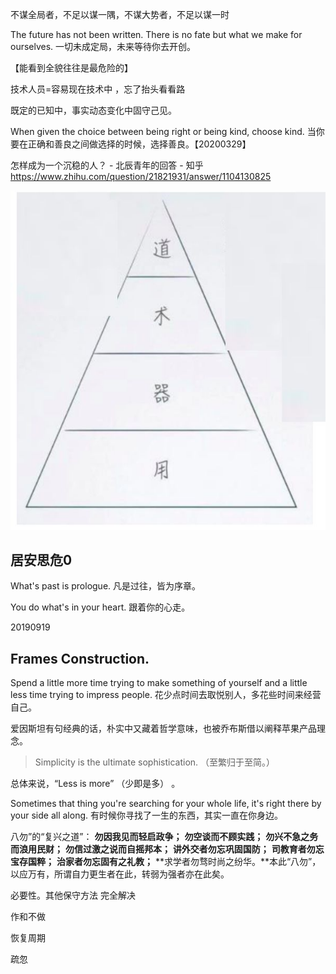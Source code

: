

不谋全局者，不足以谋一隅，不谋大势者，不足以谋一时

The future has not been written. There is no fate but what we make for ourselves.
一切未成定局，未来等待你去开创。



【能看到全貌往往是最危险的】

技术人员=容易现在技术中 ，忘了抬头看看路

既定的已知中，事实动态变化中固守己见。

When given the choice between being right or being kind, choose kind.
当你要在正确和善良之间做选择的时候，选择善良。【20200329】

怎样成为一个沉稳的人？ - 北辰青年的回答 - 知乎 https://www.zhihu.com/question/21821931/answer/1104130825

![img](readMe.assets/v2-c4991e62341af36174d068790ea655ac_720w.jpg)

## 居安思危0

What's past is prologue.
凡是过往，皆为序章。  



You do what's in your heart.
跟着你的心走。

20190919

## Frames Construction.



Spend a little more time trying to make something of yourself and a little less time trying to impress people.
花少点时间去取悦别人，多花些时间来经营自己。

爱因斯坦有句经典的话，朴实中又藏着哲学意味，也被乔布斯借以阐释苹果产品理念。

> Simplicity is the ultimate sophistication. （至繁归于至简。）

总体来说，“Less is more” （少即是多） 。



Sometimes that thing you're searching for your whole life, it's right there by your side all along.
有时候你寻找了一生的东西，其实一直在你身边。

八勿”的“复兴之道”：
**勿因我见而轻启政争；**
**勿空谈而不顾实践；**
**勿兴不急之务而浪用民财；**
**勿信过激之说而自摇邦本；**
**讲外交者勿忘巩固国防；**
**司教育者勿忘宝存国粹；**
**治家者勿忘固有之礼教；**
**求学者勿骛时尚之纷华。**本此“八勿”，以应万有，所谓自力更生者在此，转弱为强者亦在此矣。







必要性。其他保守方法 完全解决

作和不做

恢复周期



疏忽